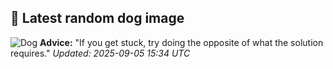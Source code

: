 ## 🐶 Latest random dog image
![Dog](https://images.dog.ceo/breeds/brabancon/n02112706_637.jpg)
**Advice:** "If you get stuck, try doing the opposite of what the solution requires."
*Updated: 2025-09-05 15:34 UTC*
